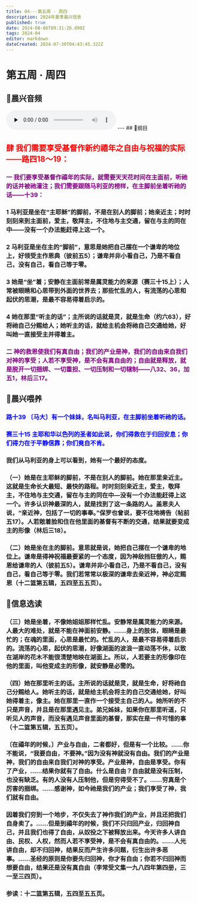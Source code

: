 ```yaml
---
title: 04---第五周 · 周四
description: 2024年夏季晨兴信息
published: true
date: 2024-08-06T09:31:26.090Z
tags: 2024-04
editor: markdown
dateCreated: 2024-07-30T04:43:45.322Z
---
```


# 第五周 · 周四
## 🎵晨兴音频
<audio id="audio" controls="" preload="none">
      <source id="mp3" src="/2024-04/week5/week5day4.mp3">
</audio>
---
## 📖纲目

## <font color=red>肆    我们需要享受基督作新约禧年之自由与祝福的实际——路四18～19：</font>

### <font color=purple>一    我们要享受基督作禧年的实际，就需要天天花时间在主面前，听祂的话并被祂灌注；我们需要跟随马利亚的榜样，在主脚前坐着听祂的话——十39：</font>

### 1    马利亚是坐在“主耶稣”的脚前，不是在别人的脚前；她亲近主；时时刻刻来到主面前，爱主，敬拜主，不住地与主交通，留在与主的同在中——没有一个办法能赶得上这一个。

### 2    马利亚是坐在主的“脚前”，意思是她把自己摆在一个谦卑的地位上，好领受主作恩典（彼前五5）；谦卑并非小看自己，乃是不看自己，没有自己，看自己等于零。

### 3    她是“坐”着；安静在主面前常是属灵能力的来源（赛三十15上）；人常被眼睛和心思带到外面的世界去；那些忙乱的人，有流荡的心思和起伏的思潮，是最不容易得着启示的。

### 4    她在那里“听主的话”；主所说的话就是灵，就是生命（约六63），好将祂自己分赐给人；她听主的话，就给主机会将祂自己交通给她，好叫她一直接受主并得着主。

### <font color=purple>二    神的救恩使我们有真自由；我们的产业是神，我们的自由来自我们对神的享受；人若不享受神，是不会有真自由的；自由就是释放，就是脱开一切捆绑、一切重担、一切压制和一切辖制——八32、36，加五1，林后三17。</font>

## 📖晨兴喂养

### <font color=blue>路十39    〔马大〕有一个妹妹，名叫马利亚，在主脚前坐着听祂的话。</font>

### <font color=blue>赛三十15    主耶和华以色列的圣者如此说，你们得救在于归回安息；你们得力在于平静信靠；你们竟自不肯。</font>

### 我们从马利亚的身上可以看到，她有一个最好的态度。

### （一）她是在主耶稣的脚前，不是在别人的脚前。她在那里亲近主。这就是生命长大最短、最快的路程。时时刻刻亲近主，爱主，敬拜主，不住地与主交通，留在与主的同在中—没有一个办法能赶得上这一个。许多认识神最深的人，就是找到了这一条路的人。盖恩夫人说，“亲近神，包括了一切的事奉。”保罗也曾说，要不住地祷告（帖前五17）。人若敞着脸和住在他里面的基督有不断的交通，结果就要变成主的形像（林后三18）。

### （二）她是坐在主的脚前。意思就是说，她把自己摆在一个谦卑的地位上。谦卑是得神祝福最要紧的一个态度，因为神敌挡狂傲的人，赐恩给谦卑的人（彼前五5）。谦卑并非小看自己，乃是不看自己，没有自己，看自己等于零。我们若常常以极深的谦卑去亲近神，神必定赐恩（十二篮第五辑，五四至五五页）。

## 📖信息选读

### （三）她是坐着，不像她姐姐那样忙乱。安静常是属灵能力的来源。人最大的难处，就是不能在神面前安静。……身上的肢体，眼睛是最忙的；在魂的里面，心思是最忙的。忙乱的人，是最不容易得着启示的。流荡的心思，起伏的思潮，好像湖面的波浪一直动荡不休，以致在湖岸的花木不能很清楚地映在湖面上。所以，人若要主的形像印在他的里面，叫他变成主的形像，就安静是必需的。

### （四）她在那里听主的话。主所说的话就是灵，就是生命，好将祂自己分赐给人。她听主的话，就是给主机会将主的自己交通给她，好叫她得着主，像主。她在那里一直作一个接受主自己的人。她所听的不只是声音，并且是在那里遇见主。弟兄姊妹，如果你在那里听道，只听见人的声音，而没有遇见声音里面的基督，那实在是一件可惜的事（十二篮第五辑，五五页）。

### 〔在禧年的时候，〕产业与自由，二者都好，但是有一个比较。……你不能说，“我要自由，不要神。”因为没有神就没有自由。我们的产业是神，我们的自由来自我们对神的享受。产业是神，自由是享受。你有了产业，……结果你就有了自由。什么是自由？自由就是没有压制，也没有缺乏。有的人没有人压制他，但是穷得受不了。……穷真是个厉害的捆绑。……感谢神，如今祂是我们的产业；我们享受了神，我们就有自由。

### 因着我们穷到一个地步，不仅失去了神作我们的产业，并且还把我们自身卖了。……但是到禧年的时候，我们不只归回产业，归回神自己，并且我们也得了自由，从奴役之下被释放出来。今天许多人讲自由、民权、人权，然而人若不享受神，是不会有真自由的。……人光讲自由，却不归回神，结果反而产生许多问题，衍生出许多恶事。……圣经的原则是你要先归回神，你才有自由；你若不归回神而想要自由，结果还是没有真自由（李常受文集一九八四年第四册，三一至三四页）。

### 参读：十二篮第五辑，五四至五五页。
<!-- Google tag (gtag.js) -->
<script async src="https://www.googletagmanager.com/gtag/js?id=G-1P8709Z16T"></script>
<script>
  window.dataLayer = window.dataLayer || [];
  function gtag(){dataLayer.push(arguments);}
  gtag('js', new Date());

  gtag('config', 'G-1P8709Z16T');
</script>
